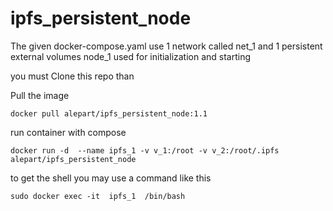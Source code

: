 # ipfs_persistent_node

The given docker-compose.yaml use 1 network called net_1 and 1 persistent external volumes node_1 used for initialization and starting

you must Clone this repo than

Pull the image
```
docker pull alepart/ipfs_persistent_node:1.1
```
run container with compose
```
docker run -d  --name ipfs_1 -v v_1:/root -v v_2:/root/.ipfs  alepart/ipfs_persistent_node
```

to get the shell you may use a command like this
```
sudo docker exec -it  ipfs_1  /bin/bash
```

